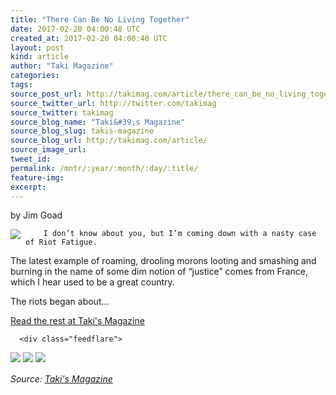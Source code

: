 ```yaml
---
title: "There Can Be No Living Together"
date: 2017-02-20 04:00:48 UTC
created_at: 2017-02-20 04:00:48 UTC
layout: post
kind: article
author: "Taki Magazine"
categories: 
tags: 
source_post_url: http://takimag.com/article/there_can_be_no_living_together_jim_goad
source_twitter_url: http://twitter.com/takimag
source_twitter: takimag
source_blog_name: "Taki&#39;s Magazine"
source_blog_slug: takis-magazine
source_blog_url: http://takimag.com/article/
source_image_url: 
tweet_id:
permalink: /mntr/:year/:month/:day/:title/
feature-img: 
excerpt:
---
```

by Jim Goad<br>
	  

<img src="http://takimag.com/images/uploads/pixabay-france-1045573_640.jpg" style="float:left;margin-right:8px;">
	






	
		I don’t know about you, but I’m coming down with a nasty case of Riot Fatigue.

The latest example of roaming, drooling morons looting and smashing and burning in the name of some dim notion of “justice” comes from France, which I hear used to be a great country.

The riots began about...
	<p><a href="http://takimag.com/article/there_can_be_no_living_together_jim_goad">Read the rest at Taki's Magazine</a></p>
						
	  
	  
	  
	  <div class="feedflare">
<a href="http://feeds.feedburner.com/~ff/takimag?a=7a-FK2xchK4:VGMrfEJrctg:yIl2AUoC8zA"><img src="http://feeds.feedburner.com/~ff/takimag?d=yIl2AUoC8zA" border="0"></a> <a href="http://feeds.feedburner.com/~ff/takimag?a=7a-FK2xchK4:VGMrfEJrctg:qj6IDK7rITs"><img src="http://feeds.feedburner.com/~ff/takimag?d=qj6IDK7rITs" border="0"></a> <a href="http://feeds.feedburner.com/~ff/takimag?a=7a-FK2xchK4:VGMrfEJrctg:gIN9vFwOqvQ"><img src="http://feeds.feedburner.com/~ff/takimag?i=7a-FK2xchK4:VGMrfEJrctg:gIN9vFwOqvQ" border="0"></a>
</div><img src="http://feeds.feedburner.com/~r/takimag/~4/7a-FK2xchK4" height="1" width="1" alt=""><div class="">
    <i>Source: <a href="http://takimag.com/article/">Taki&#39;s Magazine</a></i>
</div>
